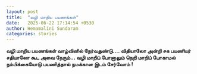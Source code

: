 ```yaml
---
layout: post
title:  "வழி மாறிய பயணங்கள்"
date:   2025-06-22 17:14:54 +0530
author: Hemamalini Sundaram
categories: stories
---
```


**வழி மாறிய பயணங்கள் வாழ்வினில் நேர்வதுண்டு\.... விதியாலோ அன்றி சக பயணியர்
சதியாலோ கூட அவை நேரும்\... வழி மாறிப் போனாலும் நெறி மாறிப் போகாமல்
நம்பிக்கையோடு பயணித்தால் நமக்கான இடம் சேர்வோம் !**
